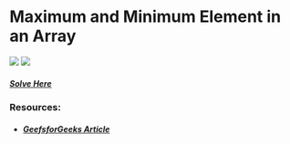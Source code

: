 # Maximum and Minimum Element in an Array
<img src="https://img.shields.io/badge/Topic-Array-brightgreen">
<img src="https://img.shields.io/badge/Difficulty-Easy-brightgreen">

##### [Solve Here](https://practice.geeksforgeeks.org/problems/find-minimum-and-maximum-element-in-an-array4428/1/)

### Resources:
* ##### [GeefsforGeeks Article](https://www.geeksforgeeks.org/maximum-and-minimum-in-an-array/)